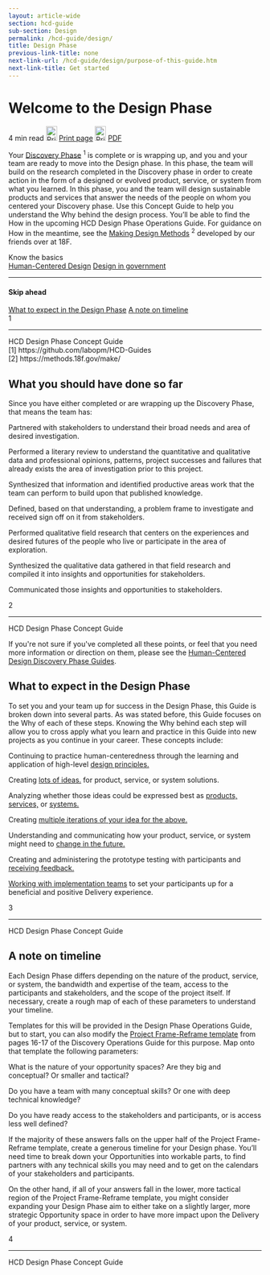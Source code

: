 ```yaml
---
layout: article-wide
section: hcd-guide
sub-section: Design
permalink: /hcd-guide/design/
title: Design Phase
previous-link-title: none
next-link-url: /hcd-guide/design/purpose-of-this-guide.htm
next-link-title: Get started
---
```


<div class="hcd-guide__print_wrapper hcd-guide__print_with_links hcd-guide__print_one_column">

<h1>Welcome to the Design Phase</h1>
<div class="usa-prose__hcd-guide__reading_print">
  <span class="usa-prose__hcd-guide__reading_time">4 min read</span>
  <a href="javascript:window.print();" title="Print guide" class="usa-prose__hcd-guide_a usa-prose__hcd-guide__print_guide_img usa-prose__hcd-guide__print_desktop_visible"><img src="{{ site.baseurl }}/assets/img/lab/hcd-guide/design/print-guide.svg" width="22" height="29" alt="Print guide" /></a>
  <a href="javascript:window.print();" title="Print guide" class="usa-prose__hcd-guide_a usa-prose__hcd-guide__print_guide usa-prose__hcd-guide__print_desktop_visible">Print page</a>
  <a href="#" title="Print guide" class="usa-prose__hcd-guide_a usa-prose__hcd-guide__print_guide_img usa-prose__hcd-guide__print_mobile_visible"><img src="{{ site.baseurl }}/assets/img/lab/hcd-guide/design/print-guide.svg" width="22" height="29" alt="Print guide" /></a>
  <a href="#" title="PDF" class="usa-prose__hcd-guide_a usa-prose__hcd-guide__print_guide usa-prose__hcd-guide__print_mobile_visible">PDF</a>
</div>

<p>
  Your <a href="https://github.com/labopm/HCD-Guides" title="Discovery Phase" target="_blank" class="usa-prose__hcd-guide_a hcd-guide__print_not_visible">Discovery Phase</a> 
  <sup class="hcd-guide__print_footnotes_link">1</sup>
  is complete or is wrapping up, and you and your team are ready to move into the Design phase. 
  In this phase, the team will build on the research completed in the Discovery phase in 
  order to create action in the form of a designed or evolved product, service, or 
  system from what you learned. 
  <span class="usa-prose__hcd-guide__highlight_copy usa-prose__hcd-guide__highlight_copy_off">In this phase, you and the team will design sustainable</span> 
  products and services that answer the needs of the people on whom you centered your Discovery phase. 
  Use this Concept Guide to help you understand the Why behind the design process. 
  You&rsquo;ll be able to find the How in the upcoming HCD Design Phase Operations Guide. 
  For guidance on How in the meantime, see the 
  <a href="https://methods.18f.gov/make/" title="Making Design Methods" target="_blank" class="usa-prose__hcd-guide_a hcd-guide__print_not_visible">Making Design Methods</a>
  <sup class="hcd-guide__print_footnotes_link">2</sup> 
  developed by our friends over at 18F.
</p>
<div class="usa-prose__hcd-guide__know_the_basics">
  <div class="usa-prose__hcd-guide__know_header">
    Know the basics
  </div>
  <a href="#" title="Human-Centered Design" class="usa-prose__hcd-guide_a">Human-Centered Design</a>
  <a href="#" title="Design in government" class="usa-prose__hcd-guide_a">Design in government</a>
</div>
<div class="usa-prose__hcd-guide__skip_ahead usa-prose__hcd-guide__mobile_visible">
  <hr>
  <h4>Skip ahead</h4>
  <a href="#design-phase" title="What to expect in the Design Phase" class="usa-prose__hcd-guide_a">What to expect in the Design Phase</a>
  <a href="#timeline" title="A note on timeline" class="usa-prose__hcd-guide_a">A note on timeline</a>
</div>

</div>
<div class="hcd-guide__print_page_num">
  <div class="hcd-guide__print_page_counter">1</div>
  <hr>
  <div class="hcd-guide__print_page_num_title">HCD Design Phase Concept Guide</div>
</div>
<div class="hcd-guide__print_footnotes">
  <div class="hcd-guide__print_footnotes_link_num">[1] https://github.com/labopm/HCD-Guides</div>
  <div class="hcd-guide__print_footnotes_link_num">[2] https://methods.18f.gov/make/</div>
</div>
<div class="hcd-guide__print_wrapper">

<h2>What you should have done so far</h2>
<p>
  Since you have either completed or are wrapping up the Discovery Phase, that means the team has:
</p>

<div class="lab__bullet_points_columns lab__bullet_points_column_left">
  <p>
    Partnered with stakeholders to understand their broad needs and area 
    of desired investigation.
  </p>
  <p>
    Performed a literary review to understand the quantitative and qualitative data 
    and professional opinions, patterns, project successes and failures 
    that already exists the area of investigation prior to this project.
  </p>
  <p>
    Synthesized that information and identified productive areas work that the team can 
    perform to build upon that published knowledge.
  </p>  
</div>
<div class="lab__bullet_points_columns lab__bullet_points_column_right">
  <p>
    Defined, based on that understanding, a problem frame to investigate and 
    received sign off on it from stakeholders.
  </p>
  <p>
    Performed qualitative field research that centers on the experiences 
    and desired futures of the people who live or participate in the area 
    of exploration.
  </p>
  <p>
    Synthesized the qualitative data gathered in that field research and 
    compiled it into insights and opportunities for stakeholders.
  </p>
  <p>
    Communicated those insights and opportunities to stakeholders.
  </p>
</div>
<div class="lab__clear_spacer"></div>

</div>
<div class="hcd-guide__print_page_num">
  <div class="hcd-guide__print_page_counter">2</div>
  <hr>
  <div class="hcd-guide__print_page_num_title">HCD Design Phase Concept Guide</div>
</div>
<p>
  If you're not sure if you've completed all these points, or feel that you need more information or direction on them, please see the <a href="https://github.com/labopm/HCD-Guides" title="Discovery Phase" target="_blank" class="usa-prose__hcd-guide_a hcd-guide__print_not_visible">Human-Centered Design Discovery Phase Guides</a>.
</p>
<div class="hcd-guide__print_wrapper">
<h2 id="design-phase">What to expect in the Design Phase</h2>
<p>
  To set you and your team up for success in the Design Phase, this Guide 
  is broken down into several parts. As was stated before, this Guide 
  focuses on the Why of each of these steps. Knowing the Why behind each 
  step will allow you to cross apply what you learn and practice in this 
  Guide into new projects as you continue in your career. These concepts include:
</p>
<div class="lab__bullet_points_columns lab__bullet_points_column_left">
  <p>
    Continuing to practice human-centeredness through the learning 
    and application of high-level 
    <a href="{{ site.baseurl }}/hcd-guide/design/design-phase-principles.htm" title="design principles" class="usa-prose__hcd-guide_a">design principles.</a>
  </p>
  <p>
    Creating <a href="{{ site.baseurl }}/hcd-guide/design/designed-things.htm" title="lots of ideas" class="usa-prose__hcd-guide_a">lots of ideas.</a> 
    for product, service, or system solutions.
  </p>
  <p>
    Analyzing whether those ideas could be expressed best as 
    <a href="{{ site.baseurl }}/hcd-guide/design/products.htm" title="products" class="usa-prose__hcd-guide_a">products,</a>  
    <a href="{{ site.baseurl }}/hcd-guide/design/services.htm" title="services" class="usa-prose__hcd-guide_a">services,</a> 
    or 
    <a href="{{ site.baseurl }}/hcd-guide/design/systems.htm" title="systems" class="usa-prose__hcd-guide_a">systems.</a>
  </p>
  <p>
    Creating 
    <a href="{{ site.baseurl }}/hcd-guide/design/iteration.htm" title="multiple iterations of your idea for the above" class="usa-prose__hcd-guide_a">multiple iterations of your idea for the above.</a>
  </p>  
</div>



<div class="lab__bullet_points_columns lab__bullet_points_column_right">
  <p>
    Understanding and communicating how your product, service, or system might need to 
    <a href="{{ site.baseurl }}/hcd-guide/design/design-for-change.htm" title="change in the future" class="usa-prose__hcd-guide_a">change in the future.</a>
    
  </p>
  <p>
    Creating and administering the prototype testing with participants and 
    <a href="{{ site.baseurl }}/hcd-guide/design/feedback.htm" title="receiving feedback" class="usa-prose__hcd-guide_a">receiving feedback.</a>    
  </p>
  <p>
    <a href="{{ site.baseurl }}/hcd-guide/design/design-and-implementation.htm" title="Working with implementation teams" class="usa-prose__hcd-guide_a">Working with implementation teams</a> 
    to set your participants up for a beneficial and positive Delivery experience.
  </p>
</div>
<div class="lab__clear_spacer"></div>

</div>
<div class="hcd-guide__print_page_num">
  <div class="hcd-guide__print_page_counter">3</div>
  <hr>
  <div class="hcd-guide__print_page_num_title">HCD Design Phase Concept Guide</div>
</div>
<div class="hcd-guide__print_wrapper">
<h2 id="timeline">A note on timeline</h2>
<p>
  Each Design Phase differs depending on the nature of the product, service, or system, 
  the bandwidth and expertise of the team, access to the participants and stakeholders, 
  and the scope of the project itself. If necessary, create a rough map of each 
  of these parameters to understand your timeline.
</p>
<p>
  Templates for this will be provided in the Design Phase Operations Guide, but to start, 
  you can also modify the 
  <a href="https://github.com/labopm/HCD-Guides/blob/master/HCD_Ops_Guide_v12_spreads.pdf" target="_blank" title="Project Frame-Reframe template" class="usa-prose__hcd-guide_a hcd-guide__print_not_visible">Project Frame-Reframe template</a> 
  from pages 16-17 of the Discovery Operations Guide for this purpose. Map onto that template the following parameters:
</p>
<div class="lab__bullet_points_columns lab__bullet_points_column_fullwidth">
  <p>
    What is the nature of your opportunity spaces? Are they big and conceptual? 
    Or smaller and tactical?
  </p>

  <p>
    Do you have a team with many conceptual skills? Or one with deep 
    technical knowledge?
  </p>

  <p>
    Do you have ready access to the stakeholders and participants, 
    or is access less well defined?
  </p>
</div>



<p>
  If the majority of these answers falls on the upper half of the Project Frame-Reframe template, 
  create a generous timeline for your Design phase. You&rsquo;ll need time to break down your 
  Opportunities into workable parts, to find partners with any technical skills you may 
  need and to get on the calendars of your stakeholders and participants.
</p>

<p>
  On the other hand, if all of your answers fall in the lower, more tactical region of the 
  Project Frame-Reframe template, you might consider expanding your Design Phase aim 
  to either take on a slightly larger, more strategic Opportunity space in order 
  to have more impact upon the Delivery of your product, service, or system.
</p>

</div>
<div class="hcd-guide__print_page_num">
  <div class="hcd-guide__print_page_counter">4</div>
  <hr>
  <div class="hcd-guide__print_page_num_title">HCD Design Phase Concept Guide</div>
</div>